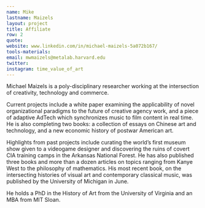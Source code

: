 ```yaml
---
name: Mike
lastname: Maizels
layout: project
title: Affiliate
row: 2
quote:
website: www.linkedin.com/in/michael-maizels-5a072b167/
tools-materials:
email: mwmaizels@metalab.harvard.edu
twitter:
instagram: time_value_of_art
---
```


Michael Maizels is a poly-disciplinary researcher working at the intersection of creativity, technology and commerce.

Current projects include a white paper examining the applicability of novel organizational paradigms to the future of creative agency work, and a piece of adaptive AdTech which synchronizes music to film content in real time.  He is also completing two books: a collection of essays on Chinese art and technology, and a new economic history of postwar American art.

Highlights from past projects include curating the world’s first museum show given to a videogame designer and discovering the ruins of covert CIA training camps in the Arkansas National Forest. He has also published three books and more than a dozen articles on topics ranging from Kanye West to the philosophy of mathematics. His most recent book, on the intersecting histories of visual art and contemporary classical music, was published by the University of Michigan in June.

He holds a PhD in the History of Art from the University of Virginia and an MBA from MIT Sloan.
